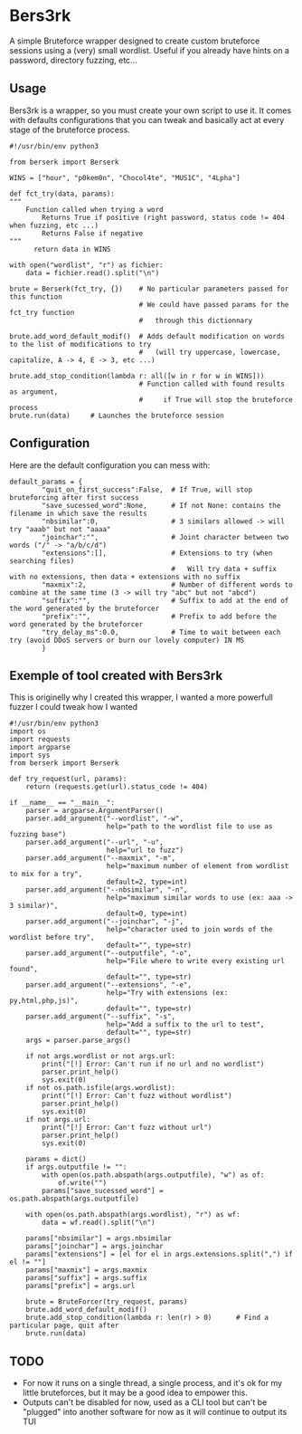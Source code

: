 # Bers3rk
A simple Bruteforce wrapper designed to create custom bruteforce sessions using a (very) small wordlist.
Useful if you already have hints on a password, directory fuzzing, etc...

## Usage
Bers3rk is a wrapper, so you must create your own script to use it.
It comes with defaults configurations that you can tweak and basically act at every stage of the bruteforce process.

``` python3
#!/usr/bin/env python3

from berserk import Berserk

WINS = ["hour", "p0kem0n", "Chocol4te", "MUS1C", "4Lpha"]

def fct_try(data, params):
"""
    Function called when trying a word
        Returns True if positive (right password, status code != 404 when fuzzing, etc ...)
        Returns False if negative
"""
      return data in WINS

with open("wordlist", "r") as fichier:
    data = fichier.read().split("\n")

brute = Berserk(fct_try, {})    # No particular parameters passed for this function
                                # We could have passed params for the fct_try function
                                #   through this dictionnary

brute.add_word_default_modif()  # Adds default modification on words to the list of modifications to try
                                #   (will try uppercase, lowercase, capitalize, A -> 4, E -> 3, etc ...)

brute.add_stop_condition(lambda r: all([w in r for w in WINS]))
                                # Function called with found results as argument,
                                #     if True will stop the bruteforce process
brute.run(data)     # Launches the bruteforce session
```

## Configuration
Here are the default configuration you can mess with:

``` python3
default_params = {
        "quit_on_first_success":False,  # If True, will stop bruteforcing after first success
        "save_sucessed_word":None,      # If not None: contains the filename in which save the results
        "nbsimilar":0,                  # 3 similars allowed -> will try "aaab" but not "aaaa"
        "joinchar":"",                  # Joint character between two words ("/" -> "a/b/c/d")
        "extensions":[],                # Extensions to try (when searching files)
                                        #   Will try data + suffix with no extensions, then data + extensions with no suffix
        "maxmix":2,                     # Number of different words to combine at the same time (3 -> will try "abc" but not "abcd")
        "suffix":"",                    # Suffix to add at the end of the word generated by the bruteforcer
        "prefix":"",                    # Prefix to add before the word generated by the bruteforcer
        "try_delay_ms":0.0,             # Time to wait between each try (avoid DDoS servers or burn our lovely computer) IN MS
        }
```



## Exemple of tool created with Bers3rk

This is originelly why I created this wrapper, I wanted a more powerfull fuzzer I could tweak how I wanted

``` python3
#!/usr/bin/env python3
import os
import requests
import argparse
import sys
from berserk import Berserk

def try_request(url, params):
    return (requests.get(url).status_code != 404)

if __name__ == "__main__":
    parser = argparse.ArgumentParser()
    parser.add_argument("--wordlist", "-w",
                        help="path to the wordlist file to use as fuzzing base")
    parser.add_argument("--url", "-u",
                        help="url to fuzz")
    parser.add_argument("--maxmix", "-m",
                        help="maximum number of element from wordlist to mix for a try",
                        default=2, type=int)
    parser.add_argument("--nbsimilar", "-n",
                        help="maximum similar words to use (ex: aaa -> 3 similar)",
                        default=0, type=int)
    parser.add_argument("--joinchar", "-j",
                        help="character used to join words of the wordlist before try",
                        default="", type=str)
    parser.add_argument("--outputfile", "-o",
                        help="File where to write every existing url found",
                        default="", type=str)
    parser.add_argument("--extensions", "-e",
                        help="Try with extensions (ex: py,html,php,js)",
                        default="", type=str)
    parser.add_argument("--suffix", "-s",
                        help="Add a suffix to the url to test",
                        default="", type=str)
    args = parser.parse_args()

    if not args.wordlist or not args.url:
        print("[!] Error: Can't run if no url and no wordlist")
        parser.print_help()
        sys.exit(0)
    if not os.path.isfile(args.wordlist):
        print("[!] Error: Can't fuzz without wordlist")
        parser.print_help()
        sys.exit(0)
    if not args.url:
        print("[!] Error: Can't fuzz without url")
        parser.print_help()
        sys.exit(0)

    params = dict()
    if args.outputfile != "":
        with open(os.path.abspath(args.outputfile), "w") as of:
            of.write("")
        params["save_sucessed_word"] = os.path.abspath(args.outputfile)

    with open(os.path.abspath(args.wordlist), "r") as wf:
        data = wf.read().split("\n")

    params["nbsimilar"] = args.nbsimilar
    params["joinchar"] = args.joinchar
    params["extensions"] = [el for el in args.extensions.split(",") if el != ""]
    params["maxmix"] = args.maxmix
    params["suffix"] = args.suffix
    params["prefix"] = args.url

    brute = BruteForcer(try_request, params)
    brute.add_word_default_modif()
    brute.add_stop_condition(lambda r: len(r) > 0)      # Find a particular page, quit after
    brute.run(data)
```

## TODO
* For now it runs on a single thread, a single process, and it's ok for my little bruteforces, but it may be a good idea to empower this.
* Outputs can't be disabled for now, used as a CLI tool but can't be "plugged" into another software for now as it will continue to output its TUI

